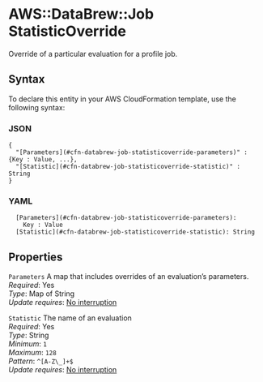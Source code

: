 # AWS::DataBrew::Job StatisticOverride<a name="aws-properties-databrew-job-statisticoverride"></a>

Override of a particular evaluation for a profile job\.

## Syntax<a name="aws-properties-databrew-job-statisticoverride-syntax"></a>

To declare this entity in your AWS CloudFormation template, use the following syntax:

### JSON<a name="aws-properties-databrew-job-statisticoverride-syntax.json"></a>

```
{
  "[Parameters](#cfn-databrew-job-statisticoverride-parameters)" : {Key : Value, ...},
  "[Statistic](#cfn-databrew-job-statisticoverride-statistic)" : String
}
```

### YAML<a name="aws-properties-databrew-job-statisticoverride-syntax.yaml"></a>

```
  [Parameters](#cfn-databrew-job-statisticoverride-parameters):
    Key : Value
  [Statistic](#cfn-databrew-job-statisticoverride-statistic): String
```

## Properties<a name="aws-properties-databrew-job-statisticoverride-properties"></a>

`Parameters` <a name="cfn-databrew-job-statisticoverride-parameters"></a>
A map that includes overrides of an evaluation’s parameters\.  
_Required_: Yes  
_Type_: Map of String  
_Update requires_: [No interruption](https://docs.aws.amazon.com/AWSCloudFormation/latest/UserGuide/using-cfn-updating-stacks-update-behaviors.html#update-no-interrupt)

`Statistic` <a name="cfn-databrew-job-statisticoverride-statistic"></a>
The name of an evaluation  
_Required_: Yes  
_Type_: String  
_Minimum_: `1`  
_Maximum_: `128`  
_Pattern_: `^[A-Z\_]+$`  
_Update requires_: [No interruption](https://docs.aws.amazon.com/AWSCloudFormation/latest/UserGuide/using-cfn-updating-stacks-update-behaviors.html#update-no-interrupt)
